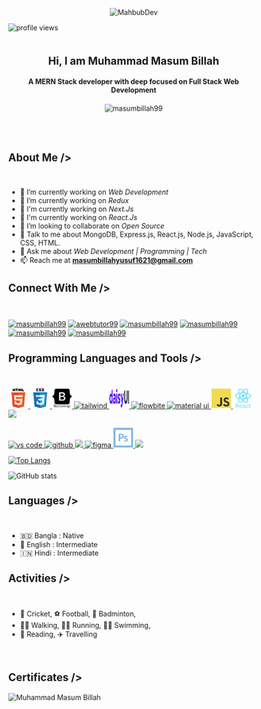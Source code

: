 <p align="center"> <img src="https://github.com/masumbillah99/masumbillah99/assets/97376863/23e42dc5-8a52-4808-bb3d-e91eb1099128" alt="MahbubDev"/> </p>
<span align="left"><img src="https://komarev.com/ghpvc/?username=masumbillah99&label=Profile%20views&color=0e75b6&style=flat" alt="profile views" /></span>
<br><br>

<h2 align="center">Hi, I am Muhammad Masum Billah</h2>
<h4 align="center">A MERN Stack developer with deep focused on Full Stack Web Development</h4>
<p align="center"><img align="center" src="https://streak-stats.demolab.com/?user=masumbillah99" alt="masumbillah99" /></p>



<br><br>

<h2> About Me /> </h2>
<br>

- 🌱 I’m currently working on *Web Development*
- 🌱 I’m currently working on *Redux*
- 🌱 I'm currently working on *Next.Js*
- 🌱 I'm currently working on *React.Js*
- 👯 I’m looking to collaborate on *Open Source*
- 💬 Talk to me about MongoDB, Express.js, React.js, Node.js, JavaScript, CSS, HTML.
- 💬 Ask me about *Web Development | Programming | Tech*
- 📫 Reach me at **masumbillahyusuf1621@gmail.com**


  
<h2>Connect With Me /> </h2>
<br />

<p align="">
<a href="https://www.linkedin.com/in/mdmasumbillah99/" target="blank"><img align="center" src="https://img.shields.io/badge/LinkedIn-0077B5?style=for-the-badge&logo=linkedin&logoColor=white" alt="masumbillah99"  /></a>
<a href="https://www.youtube.com/@awebtutor99" target="blank"><img align="center" src="https://img.shields.io/badge/YouTube-FF0000?style=for-the-badge&logo=youtube&logoColor=white" alt="awebtutor99" /></a>
<a href="https://www.facebook.com/awebtutor99" target="blank"><img align="center" src="https://img.shields.io/badge/Facebook-1877F2?style=for-the-badge&logo=facebook&logoColor=white" alt="masumbillah99" /></a>
<a href="https://www.facebook.com/muhammadmasum99/" target="blank"><img align="center" src="https://img.shields.io/badge/Facebook-1877F2?style=for-the-badge&logo=facebook&logoColor=white" alt="masumbillah99" /></a>
<a href="https://twitter.com/masumbillah_99" target="blank"><img align="center" src="https://img.shields.io/badge/Twitter-1DA1F2?style=for-the-badge&logo=twitter&logoColor=white" alt="masumbillah99" /></a>
<a href="https://stackoverflow.com/users/18365137/masum-billah" target="blank"><img align="center" src="https://img.shields.io/badge/Stack_Overflow-FE7A16?style=for-the-badge&logo=stack-overflow&logoColor=white" alt="masumbillah99" /></a>
<!-- <a href="https://stackoverflow.com/users/18365137/masum-billah" target="blank"><img align="center" src="https://raw.githubusercontent.com/rahuldkjain/github-profile-readme-generator/master/src/images/icons/Social/stack-overflow.svg" alt="11409373" height="30" width="40" /></a>
<a href="https://www.facebook.com/muhammadmasum99/" target="blank"><img align="center" src="https://raw.githubusercontent.com/rahuldkjain/github-profile-readme-generator/master/src/images/icons/Social/facebook.svg" alt="masumbillah99" height="30" width="40" /></a>
<a href="https://www.facebook.com/awebtutor99" target="blank"><img align="center" src="https://raw.githubusercontent.com/rahuldkjain/github-profile-readme-generator/master/src/images/icons/Social/facebook.svg" alt="masumbillah99" height="30" width="40" /></a>
<a href="https://www.youtube.com/@awebtutor99" target="blank"><img align="center" src="https://raw.githubusercontent.com/rahuldkjain/github-profile-readme-generator/master/src/images/icons/Social/youtube.svg" alt="awebtutor99" height="30" width="40" /></a>
<a href="https://twitter.com/masumbillah_99" target="blank"><img align="center" src="https://raw.githubusercontent.com/rahuldkjain/github-profile-readme-generator/master/src/images/icons/Social/twitter.svg" alt="masumbillah99" height="30" width="40" /></a> -->
</p>

<h2>Programming Languages and Tools /> </h2>
<!-- <img src = "https://media2.giphy.com/media/QssGEmpkyEOhBCb7e1/giphy.gif?cid=ecf05e47a0n3gi1bfqntqmob8g9aid1oyj2wr3ds3mg700bl&rid=giphy.gif" width="40px" height="40px"> -->
<br />
<p align="left">
  <a href="https://www.w3.org/html/" target="_blank" rel="noreferrer"> <img src="https://raw.githubusercontent.com/devicons/devicon/master/icons/html5/html5-original-wordmark.svg" alt="html5" width="40" height="40"/> </a>
  <a href="https://www.w3schools.com/css/" target="_blank" rel="noreferrer"> <img src="https://raw.githubusercontent.com/devicons/devicon/master/icons/css3/css3-original-wordmark.svg" alt="css3" width="40" height="40"/> </a> 
  <a href="https://getbootstrap.com/" target="_blank" rel="noreferrer"> <img src="https://raw.githubusercontent.com/devicons/devicon/master/icons/bootstrap/bootstrap-plain-wordmark.svg" alt="bootstrap" width="40" height="40"/> </a>
  <a href="https://tailwindcss.com/" target="_blank" rel="noreferrer"> <img src="https://www.vectorlogo.zone/logos/tailwindcss/tailwindcss-icon.svg" alt="tailwind" width="40" height="40"/> </a> 
  <a href="https://daisyui.com/" target="_blank" rel="noreferrer"> <img src="https://raw.githubusercontent.com/saadeghi/files/main/daisyui/logo-4.svg" alt="daisyui" width="40" height="40"/> </a> 
  <a href="https://flowbite.com/" target="_blank" rel="noreferrer"> <img src="https://avatars.githubusercontent.com/u/106861399?v=4" alt="flowbite" width="40" height="40"/> </a> 
  <a href="https://mui.com/" target="_blank" rel="noreferrer"> <img src="https://avatars.githubusercontent.com/u/33663932?s=200&v=4" alt="material ui" width="40" height="40"/> </a> 
  <a href="https://developer.mozilla.org/en-US/docs/Web/JavaScript" target="_blank" rel="noreferrer"> <img src="https://raw.githubusercontent.com/devicons/devicon/master/icons/javascript/javascript-original.svg" alt="javascript" width="40" height="40"/> </a>
  <a href="https://reactjs.org/" target="_blank" rel="noreferrer"> <img src="https://raw.githubusercontent.com/devicons/devicon/master/icons/react/react-original-wordmark.svg" alt="react" width="40" height="40"/> </a> 
<!--   <a href="https://expressjs.com" target="_blank" rel="noreferrer"> <img src="https://raw.githubusercontent.com/devicons/devicon/master/icons/express/express-original-wordmark.svg" alt="express" width="40" height="40"/> </a>  -->
<!--   <a href="https://nodejs.org" target="_blank" rel="noreferrer"> <img src="https://raw.githubusercontent.com/devicons/devicon/master/icons/nodejs/nodejs-original-wordmark.svg" alt="nodejs" width="40" height="40"/> </a> -->
  <a href="#">
    <img src="https://skillicons.dev/icons?i=express,nodejs,mongodb,firebase" />
  </a>
<!--   <a href="https://www.mongodb.com/" target="_blank" rel="noreferrer"> <img src="https://raw.githubusercontent.com/devicons/devicon/master/icons/mongodb/mongodb-original-wordmark.svg" alt="mongodb" width="40" height="40"/> </a> -->
<!--   <a href="https://firebase.google.com/" target="_blank" rel="noreferrer"> <img src="https://www.vectorlogo.zone/logos/firebase/firebase-icon.svg" alt="firebase" width="40" height="40"/> </a>  -->
  <br><br>
  <a href="https://code.visualstudio.com/" target="_blank" rel="noreferrer"> <img src="https://upload.wikimedia.org/wikipedia/commons/thumb/9/9a/Visual_Studio_Code_1.35_icon.svg/220px-Visual_Studio_Code_1.35_icon.svg.png" alt="vs code" width="40" height="40"/> </a> 
  <a href="https://npmjs.com/" target="_blank" rel="noreferrer"> <img src="https://www.w3schools.com/whatis/img_npm.jpg" alt="github" width="40" height="40"/> </a> 
<!--   <a href="https://github.com/" target="_blank" rel="noreferrer"> <img src="https://github.githubassets.com/images/modules/logos_page/GitHub-Mark.png" alt="github" width="40" height="40"/> </a>  -->
<!--   <a href="https://git-scm.com/" target="_blank" rel="noreferrer"> <img src="https://www.vectorlogo.zone/logos/git-scm/git-scm-icon.svg" alt="git" width="40" height="40"/> </a>  -->
  <a href="#">
    <img src="https://skillicons.dev/icons?i=git,github,netlify,vercel,vite,codepen" />
  </a>
  <a href="https://www.figma.com/" target="_blank" rel="noreferrer"> <img src="https://www.vectorlogo.zone/logos/figma/figma-icon.svg" alt="figma" width="40" height="40"/> </a> 
  <a href="https://www.photoshop.com/en" target="_blank" rel="noreferrer"> <img src="https://raw.githubusercontent.com/devicons/devicon/master/icons/photoshop/photoshop-line.svg" alt="photoshop" width="40" height="40"/> </a>
  <a href="#">
    <img src="https://skillicons.dev/icons?i=pr,linkedin,discord" />
  </a>

<!--   <a href="https://www.mysql.com/" target="_blank" rel="noreferrer"> <img src="https://raw.githubusercontent.com/devicons/devicon/master/icons/mysql/mysql-original-wordmark.svg" alt="mysql" width="40" height="40"/> </a> -->
<!--   <a href="https://nextjs.org/" target="_blank" rel="noreferrer"> <img src="https://cdn.worldvectorlogo.com/logos/nextjs-2.svg" alt="nextjs" width="40" height="40"/> </a>  -->
<!--   <a href="https://www.python.org" target="_blank" rel="noreferrer"> <img src="https://raw.githubusercontent.com/devicons/devicon/master/icons/python/python-original.svg" alt="python" width="40" height="40"/> </a>  -->
<!--   <a href="https://reactnative.dev/" target="_blank" rel="noreferrer"> <img src="https://reactnative.dev/img/header_logo.svg" alt="reactnative" width="40" height="40"/> </a>  -->
<!--   <a href="https://redux.js.org" target="_blank" rel="noreferrer"> <img src="https://raw.githubusercontent.com/devicons/devicon/master/icons/redux/redux-original.svg" alt="redux" width="40" height="40"/> </a>  -->
<!--   <a href="https://www.typescriptlang.org/" target="_blank" rel="noreferrer"> <img src="https://raw.githubusercontent.com/devicons/devicon/master/icons/typescript/typescript-original.svg" alt="typescript" width="40" height="40"/> </a> -->
</p>


<!-- github stats starts here  -->
[![Top Langs](https://github-readme-stats.vercel.app/api/top-langs/?username=masumbillah99)](https://github.com/anuraghazra/github-readme-stats)

<!-- [![My GitHub stats](https://github-readme-stats.vercel.app/api?username=anisul-islam)](https://github.com/anuraghazra/github-readme-stats) -->
![GitHub stats](https://github-readme-stats.vercel.app/api?username=masumbillah99&show_icons=true)
<br/>
<!-- github stats ends here  -->


<!-- my languages section starts here  -->
<h2>Languages /> </h2>
<br />

- 🇧🇩 Bangla : Native
- 🏴󠁧󠁢󠁥󠁮󠁧󠁿 English : Intermediate
- 🇮🇳 Hindi : Intermediate
  <br />
<!-- my languages section ends here  -->

<!-- my sports and game section starts here  -->
<h2>Activities /> </h2>
<br />

- 🏏 Cricket, ⚽ Football, 🏸 Badminton, 
- 🚶‍♂️ Walking,  🏃‍♂️ Running, 🏊‍♂️ Swimming,
- 💬 Reading, ✈️ Travelling

<br />
<!-- my sports and games section ends here  -->


<!-- my certificates section start here -->
<h2>Certificates /> </h2> 
<div>
<!-- Udemy Certificate Url: https://www.udemy.com/certificate/UC-b3edf23e-9724-4fb0-990b-4829679c61e0/ -->
<p></p>
<img width="500" align="center" src="https://github.com/masumbillah99/masumbillah99/assets/97376863/995765e7-63bd-4145-b60f-02d68512b434" alt="Muhammad Masum Billah" />
</div>
<!-- my certificates section end here -->


<!-- abc
### 🛠 &nbsp;Tools
![HTML](https://img.shields.io/badge/-HTML-05122A?style=flat&logo=HTML5)&nbsp;
![CSS](https://img.shields.io/badge/-CSS-05122A?style=flat&logo=CSS3&logoColor=1572B6)&nbsp;
![Bootstrap](https://img.shields.io/badge/-Bootstrap-05122A?style=flat&logo=bootstrap&logoColor=563D7C)
![JavaScript](https://img.shields.io/badge/-JavaScript-05122A?style=flat&logo=javascript)&nbsp;
![Node.js](https://img.shields.io/badge/-Node.js-05122A?style=flat&logo=node.js)&nbsp;
![Python](https://img.shields.io/badge/-Python-05122A?style=flat&logo=python)&nbsp;
![React](https://img.shields.io/badge/-React-05122A?style=flat&logo=react)&nbsp;
![Git](https://img.shields.io/badge/-Git-05122A?style=flat&logo=git)&nbsp;
![GitHub](https://img.shields.io/badge/-GitHub-05122A?style=flat&logo=github)&nbsp;
![Visual Studio Code](https://img.shields.io/badge/-Visual%20Studio%20Code-05122A?style=flat&logo=visual-studio-code&logoColor=007ACC)&nbsp;
![Photoshop](https://img.shields.io/badge/-Photoshop-05122A?style=flat&logo=adobe-photoshop)&nbsp;[
-->

